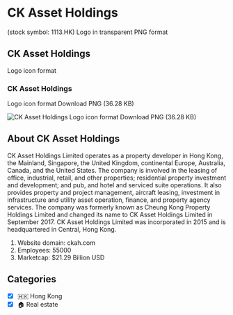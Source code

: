 # CK Asset Holdings
 (stock symbol: 1113.HK) Logo in transparent PNG format

## CK Asset Holdings
 Logo icon format

### CK Asset Holdings
 Logo icon format Download PNG (36.28 KB)

![CK Asset Holdings
 Logo icon format Download PNG (36.28 KB)](/img/orig/1113.HK-66d77e1f.png)

## About CK Asset Holdings


CK Asset Holdings Limited operates as a property developer in Hong Kong, the Mainland, Singapore, the United Kingdom, continental Europe, Australia, Canada, and the United States. The company is involved in the leasing of office, industrial, retail, and other properties; residential property investment and development; and pub, and hotel and serviced suite operations. It also provides property and project management, aircraft leasing, investment in infrastructure and utility asset operation, finance, and property agency services. The company was formerly known as Cheung Kong Property Holdings Limited and changed its name to CK Asset Holdings Limited in September 2017. CK Asset Holdings Limited was incorporated in 2015 and is headquartered in Central, Hong Kong.

1. Website domain: ckah.com
2. Employees: 55000
3. Marketcap: $21.29 Billion USD


## Categories
- [x] 🇭🇰 Hong Kong
- [x] 🏠 Real estate
